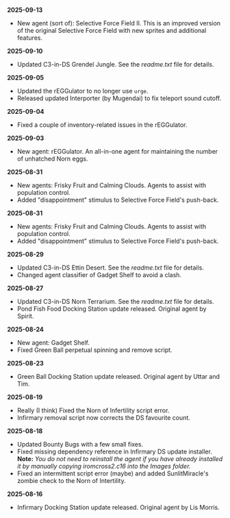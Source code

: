**2025-09-13**
- New agent (sort of): Selective Force Field II. This is an improved version of the original Selective Force Field with new sprites and additional features.

**2025-09-10**
- Updated C3-in-DS Grendel Jungle. See the *readme.txt* file for details.

**2025-09-05**
- Updated the rEGGulator to no longer use `urge`.
- Released updated Interporter (by Mugendai) to fix teleport sound cutoff.

**2025-09-04**
- Fixed a couple of inventory-related issues in the rEGGulator.

**2025-09-03**
- New agent: rEGGulator. An all-in-one agent for maintaining the number of unhatched Norn eggs.

**2025-08-31**
- New agents: Frisky Fruit and Calming Clouds. Agents to assist with population control.
- Added "disappointment" stimulus to Selective Force Field's push-back.

**2025-08-31**
- New agents: Frisky Fruit and Calming Clouds. Agents to assist with population control.
- Added "disappointment" stimulus to Selective Force Field's push-back.

**2025-08-29**
- Updated C3-in-DS Ettin Desert. See the *readme.txt* file for details.
- Changed agent classifier of Gadget Shelf to avoid a clash.

**2025-08-27**
- Updated C3-in-DS Norn Terrarium. See the *readme.txt* file for details.
- Pond Fish Food Docking Station update released. Original agent by Spirit.

**2025-08-24**
- New agent: Gadget Shelf.
- Fixed Green Ball perpetual spinning and remove script.

**2025-08-23**
- Green Ball Docking Station update released. Original agent by Uttar and Tim.

**2025-08-19**
- Really (I think) Fixed the Norn of Infertility script error.
- Infirmary removal script now corrects the DS favourite count.

**2025-08-18**
- Updated Bounty Bugs with a few small fixes.
- Fixed missing dependency reference in Infirmary DS update installer.
  **Note:** *You do not need to reinstall the agent if you have already installed it by manually copying iromcross2.c16 into the Images folder.*
- Fixed an intermittent script error (maybe) and added SunlitMiracle's zombie check to the Norn of Intertility.

**2025-08-16**
- Infirmary Docking Station update released. Original agent by Lis Morris.

